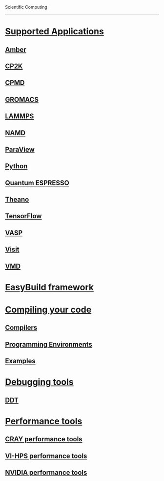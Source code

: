 Scientific Computing

---

<!-- use only links inside h1, h2, h3 and h4 -->

# [Supported Applications](https://eth-cscs.github.io/scientific_computing/supported_applications)
## [Amber](https://eth-cscs.github.io/scientific_computing/supported_applications/amber)
## [CP2K](https://eth-cscs.github.io/scientific_computing/supported_applications/cp2k)
## [CPMD](https://eth-cscs.github.io/scientific_computing/supported_applications/cpmd)
## [GROMACS](https://eth-cscs.github.io/scientific_computing/supported_applications/gromacs)
## [LAMMPS](https://eth-cscs.github.io/scientific_computing/supported_applications/lammps)
## [NAMD](https://eth-cscs.github.io/scientific_computing/supported_applications/namd)
## [ParaView](https://eth-cscs.github.io/scientific_computing/supported_applications/paraview)
## [Python](https://eth-cscs.github.io/scientific_computing/supported_applications/python)
## [Quantum ESPRESSO](https://eth-cscs.github.io/scientific_computing/supported_applications/quantumespresso)
## [Theano](https://eth-cscs.github.io/scientific_computing/supported_applications/theano)
## [TensorFlow](https://eth-cscs.github.io/scientific_computing/supported_applications/tensorflow)
## [VASP](https://eth-cscs.github.io/scientific_computing/supported_applications/vasp)
## [Visit](https://eth-cscs.github.io/scientific_computing/supported_applications/visit)
## [VMD](https://eth-cscs.github.io/scientific_computing/supported_applications/vmd)
# [EasyBuild framework](https://eth-cscs.github.io/scientific_computing/easybuild_framework)
# [Compiling your code](https://eth-cscs.github.io/scientific_computing/compiling_your_code)
## [Compilers](https://eth-cscs.github.io/scientific_computing/compiling_your_code/compilers)
## [Programming Environments](https://eth-cscs.github.io/scientific_computing/compiling_your_code/programming_environments)
## [Examples](https://eth-cscs.github.io/scientific_computing/compiling_your_code/examples)
# [Debugging tools](https://eth-cscs.github.io/scientific_computing/debugging_tools)
## [DDT](https://eth-cscs.github.io/scientific_computing/debugging_tools/ddt)
# [Performance tools](https://eth-cscs.github.io/scientific_computing/performance_tools)
## [CRAY performance tools](https://eth-cscs.github.io/scientific_computing/performance_tools/craypat/)
## [VI-HPS performance tools](https://eth-cscs.github.io/scientific_computing/performance_tools/vihps/)
## [NVIDIA performance tools](https://eth-cscs.github.io/scientific_computing/performance_tools/nvidia/)
